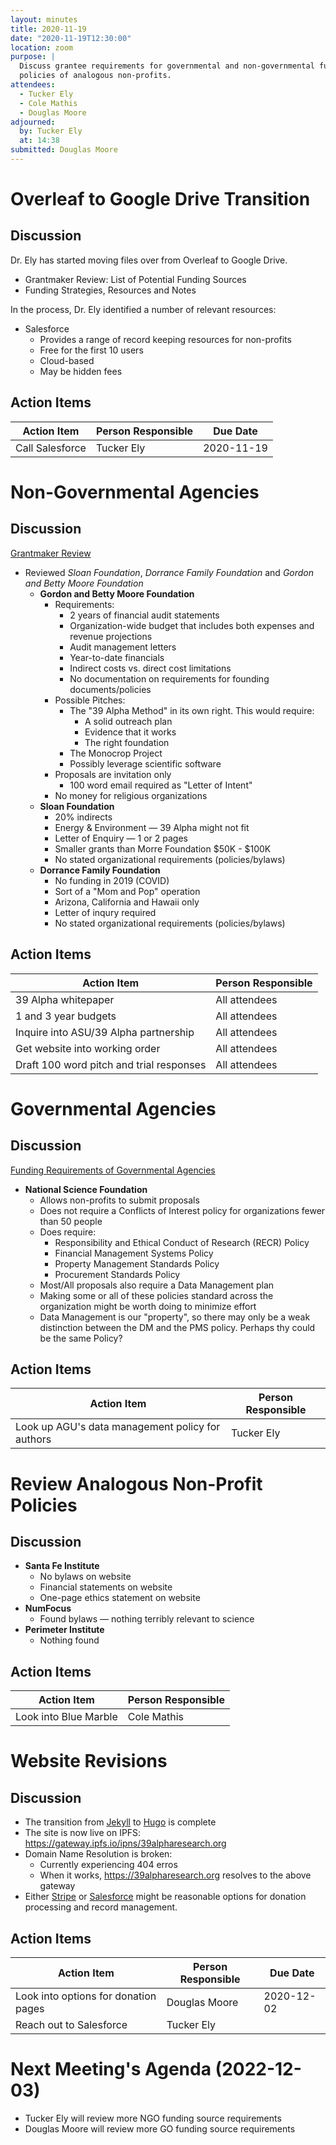 ```yaml
---
layout: minutes
title: 2020-11-19
date: "2020-11-19T12:30:00"
location: zoom
purpose: |
  Discuss grantee requirements for governmental and non-governmental funding agencies. Review
  policies of analogous non-profits.
attendees:
  - Tucker Ely
  - Cole Mathis
  - Douglas Moore
adjourned:
  by: Tucker Ely
  at: 14:38
submitted: Douglas Moore
---
```


# Overleaf to Google Drive Transition

## Discussion

Dr. Ely has started moving files over from Overleaf to Google Drive.

- Grantmaker Review: List of Potential Funding Sources
- Funding Strategies, Resources and Notes

In the process, Dr. Ely identified a number of relevant resources:
- Salesforce
	- Provides a range of record keeping resources for non-profits
	- Free for the first 10 users
	- Cloud-based
	- May be hidden fees

## Action Items

| Action Item     | Person Responsible | Due Date   |
|-----------------|--------------------|------------|
| Call Salesforce | Tucker Ely         | 2020-11-19 |

# Non-Governmental Agencies

## Discussion

[Grantmaker Review](https://docs.google.com/document/d/11XoB_CxMrMfn6h6T1pOWxvzMhaTqpKQpmc_wDt4IR3A/edit?usp=sharing)

- Reviewed *Sloan Foundation*, *Dorrance Family Foundation* and *Gordon and Betty Moore Foundation*
	- **Gordon and Betty Moore Foundation**
		- Requirements:
			- 2 years of financial audit statements
			- Organization-wide budget that includes both expenses and revenue projections
			- Audit management letters
			- Year-to-date financials
			- Indirect costs vs. direct cost limitations
			- No documentation on requirements for founding documents/policies
		- Possible Pitches:
			- The "39 Alpha Method" in its own right. This would require:
				- A solid outreach plan
				- Evidence that it works
				- The right foundation
			- The Monocrop Project
			- Possibly leverage scientific software
		- Proposals are invitation only
			- 100 word email required as "Letter of Intent"
		- No money for religious organizations
	- **Sloan Foundation**
		- 20% indirects
		- Energy & Environment — 39 Alpha might not fit
		- Letter of Enquiry — 1 or 2 pages
		- Smaller grants than Morre Foundation $50K - $100K
		- No stated organizational requirements (policies/bylaws)
	- **Dorrance Family Foundation**
		- No funding in 2019 (COVID)
		- Sort of a "Mom and Pop" operation
		- Arizona, California and Hawaii only
		- Letter of inqury required
		- No stated organizational requirements (policies/bylaws)

## Action Items

| Action Item                              | Person Responsible |
|------------------------------------------|--------------------|
| 39 Alpha whitepaper                      | All attendees      |
| 1 and 3 year budgets                     | All attendees      |
| Inquire into ASU/39 Alpha partnership    | All attendees      |
| Get website into working order           | All attendees      |
| Draft 100 word pitch and trial responses | All attendees      |

# Governmental Agencies

## Discussion

[Funding Requirements of Governmental Agencies](https://docs.google.com/presentation/d/1_S8WsQXU1PSYbQp5Ik2P26nMzIUrPXBdmFkASpjXlfU/edit?usp=sharing)

- **National Science Foundation**
	- Allows non-profits to submit proposals
	- Does not require a Conflicts of Interest policy for organizations fewer than 50 people
	- Does require:
		- Responsibility and Ethical Conduct of Research (RECR) Policy
		- Financial Management Systems Policy
		- Property Management Standards Policy
		- Procurement Standards Policy
	- Most/All proposals also require a Data Management plan
	- Making some or all of these policies standard across the organization might be worth
	  doing to minimize effort
	- Data Management is our "property", so there may only be a weak distinction between the DM
	  and the PMS policy. Perhaps thy could be the same Policy?

## Action Items

| Action Item                                      | Person Responsible |
|--------------------------------------------------|--------------------|
| Look up AGU's data management policy for authors | Tucker Ely         |

# Review Analogous Non-Profit Policies

## Discussion

- **Santa Fe Institute**
	- No bylaws on website
	- Financial statements on website
	- One-page ethics statement on website
- **NumFocus**
	- Found bylaws — nothing terribly relevant to science
- **Perimeter Institute**
	- Nothing found

## Action Items

| Action Item           | Person Responsible |
|-----------------------|--------------------|
| Look into Blue Marble | Cole Mathis        |

# Website Revisions

## Discussion

- The transition from [Jekyll](https://jekyllrb.com/) to [Hugo](https://gohugo.io/) is complete
- The site is now live on IPFS: https://gateway.ipfs.io/ipns/39alpharesearch.org
- Domain Name Resolution is broken:
	- Currently experiencing 404 erros
	- When it works, https://39alpharesearch.org resolves to the above gateway
- Either [Stripe](https://stripe.com/) or [Salesforce](https://www.salesforce.com/) might be
  reasonable options for donation processing and record management.

## Action Items

| Action Item                          | Person Responsible | Due Date   |
|--------------------------------------|--------------------|------------|
| Look into options for donation pages | Douglas Moore      | 2020-12-02 |
| Reach out to Salesforce              | Tucker Ely         |            |

# Next Meeting's Agenda (2022-12-03)

- Tucker Ely will review more NGO funding source requirements
- Douglas Moore will review more GO funding source requirements
